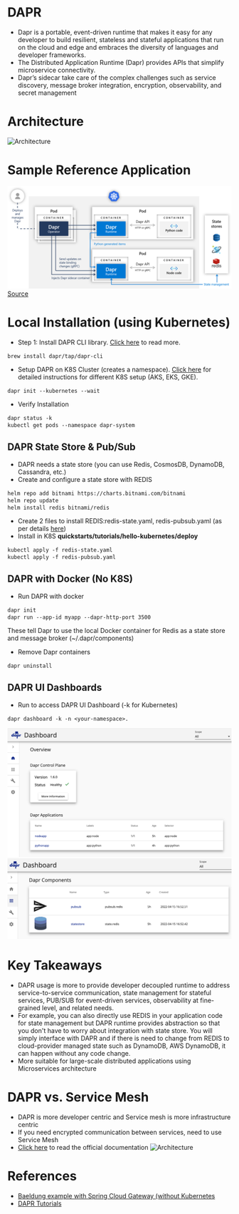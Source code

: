 # DAPR
- Dapr is a portable, event-driven runtime that makes it easy for any developer to build resilient, stateless and stateful applications that run on the cloud and edge and embraces the diversity of languages and developer frameworks. 
- The Distributed Application Runtime (Dapr) provides APIs that simplify microservice connectivity.
- Dapr’s sidecar take care of the complex challenges such as service discovery, message broker integration, encryption, observability, and secret management

# Architecture

![Architecture](https://dapr.io/images/service-invocation.png)
# Sample Reference Application

![Reference Application](images/Architecture_Diagram.png)
[Source](https://github.com/dapr/quickstarts/tree/v1.6.0/hello-kubernetes)

# Local Installation (using Kubernetes)

- Step 1: Install DAPR CLI library. [Click here](https://docs.dapr.io/getting-started/install-dapr-cli/) to read more.

```
brew install dapr/tap/dapr-cli
```

- Setup DAPR on K8S Cluster (creates a namespace). [Click here](https://docs.dapr.io/operations/hosting/kubernetes/kubernetes-deploy/) for detailed instructions for different K8S setup (AKS, EKS, GKE).
```
dapr init --kubernetes --wait
```
- Verify Installation
```
dapr status -k
kubectl get pods --namespace dapr-system
```

## DAPR State Store & Pub/Sub
- DAPR needs a state store (you can use Redis, CosmosDB, DynamoDB, Cassandra, etc.)
- Create and configure a state store with REDIS
```
helm repo add bitnami https://charts.bitnami.com/bitnami
helm repo update
helm install redis bitnami/redis
```
- Create 2 files to install REDIS:redis-state.yaml, redis-pubsub.yaml (as per details [here](https://docs.dapr.io/getting-started/tutorials/configure-state-pubsub/#step-1-create-a-redis-store))
- Install in K8S 
**quickstarts/tutorials/hello-kubernetes/deploy**
```
kubectl apply -f redis-state.yaml
kubectl apply -f redis-pubsub.yaml
```

## DAPR with Docker (No K8S)
- Run DAPR with docker
```
dapr init
dapr run --app-id myapp --dapr-http-port 3500
```
These tell Dapr to use the local Docker container for Redis as a state store and message broker (~/.dapr/components)

- Remove Dapr containers
```
dapr uninstall
```

## DAPR UI Dashboards
- Run to access DAPR UI Dashboard (-k for Kubernetes)
```
dapr dashboard -k -n <your-namespace>.
```
![DAPR UI Dashboards](images/dapr-ui-dashboard.png)
![DAPR State Management](images/dapr-components.png)
# Key Takeaways
- DAPR usage is more to provide developer decoupled runtime to address service-to-service communication, state management for stateful services, PUB/SUB for event-driven services, observability at fine-grained level, and related needs.
- For example, you can also directly use REDIS in your application code for state management but DAPR runtime provides abstraction so that you don't have to worry about integration with state store. You will simply interface with DAPR and if there is need to change from REDIS to cloud-provider managed state such as DynamoDB, AWS DynamoDB, it can happen without any code change.
- More suitable for large-scale distributed applications using Microservices architecture


# DAPR vs. Service Mesh
- DAPR is more developer centric and Service mesh is more infrastructure centric
- If you need encrypted communication between services, need to use Service Mesh
- [Click here](https://docs.dapr.io/concepts/service-mesh/) to read the official documentation
![Architecture](https://docs.dapr.io/images/service-mesh.png)

# References
- [Baeldung example with Spring Cloud Gateway (without Kubernetes](https://www.baeldung.com/dapr-spring-cloud-gateway)
- [DAPR Tutorials](https://github.com/dapr/quickstarts/tree/master/tutorials/hello-kubernetes)